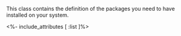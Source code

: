 This class contains the definition of the packages you need to have installed on your system.

<%- include_attributes [
  :list
]%>
